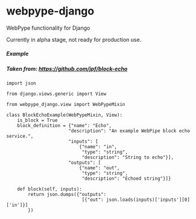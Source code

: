 webpype-django
==============

WebPype functionality for Django

Currently in alpha stage, not ready for production use.

##### Example

##### Taken from: https://github.com/jpf/block-echo

    import json

    from django.views.generic import View

    from webpype_django.view import WebPypeMixin

    class BlockEchoExample(WebPypeMixin, View):
        is_block = True
        block_definition = {"name": "Echo",
                           "description": "An example WebPipe block echo service.",
                           "inputs": [
                               {"name": "in",
                                "type": "string",
                                "description": "String to echo"}],
                           "outputs": [
                               {"name": "out",
                                "type": "string",
                                "description": "Echoed string"}]}

        def block(self, inputs):
            return json.dumps({"outputs":
                                [{"out": json.loads(inputs)['inputs'][0]['in']}]
            })
